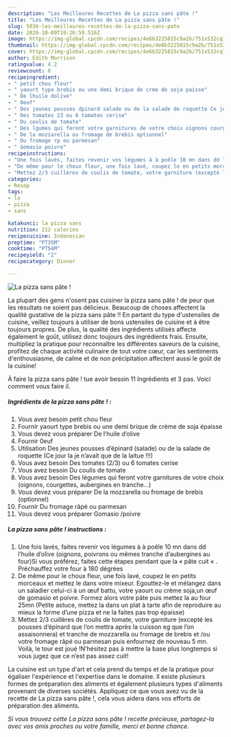 ```yaml
---
description: "Les Meilleures Recettes de La pizza sans pâte !"
title: "Les Meilleures Recettes de La pizza sans pâte !"
slug: 5036-les-meilleures-recettes-de-la-pizza-sans-pate
date: 2020-10-09T19:26:59.516Z
image: https://img-global.cpcdn.com/recipes/4e6b3225815c9a2b/751x532cq70/la-pizza-sans-pate-photo-principale-de-la-recette.jpg
thumbnail: https://img-global.cpcdn.com/recipes/4e6b3225815c9a2b/751x532cq70/la-pizza-sans-pate-photo-principale-de-la-recette.jpg
cover: https://img-global.cpcdn.com/recipes/4e6b3225815c9a2b/751x532cq70/la-pizza-sans-pate-photo-principale-de-la-recette.jpg
author: Edith Morrison
ratingvalue: 4.2
reviewcount: 6
recipeingredient:
- " petit chou fleur"
- " yaourt type brebis ou une demi brique de crme de soja paisse"
- " De lhuile dolive"
- " 0euf"
- " Des jeunes pousses dpinard salade ou de la salade de roquette Ce jour la je navait que de la laitue "
- " Des tomates 23 ou 6 tomates cerise"
- " Du coulis de tomate"
- " Des lgumes qui feront votre garnitures de votre choix oignons courgettes aubergines en tranche"
- " De la mozzarella ou fromage de brebis optionnel"
- " Du fromage rp ou parmesan"
- " Gomasio poivre"
recipeinstructions:
- "Une fois lavés, faites revenir vos légumes à à poêle 10 mn dans dd l’huile d’olive (oignons, poivrons ou mêmes tranche d’aubergines au four)Si vous préférez, faites cette étapes pendant que la « pâte cuit « . Préchauffez votre four à 180 dégrées"
- "De même pour le choux fleur, une fois lavé, coupez le en petits morceaux et mettez le dans votre mixeur. Egouttez-le et mélangez dans un saladier celui-ci à un œuf battu, votre yaourt ou crème soja,un œuf de gomasio et poivre. Formez alors votre pâte puis mettez la au four 25mn (Petite astuce, mettez la dans un plat à tarte afin de reproduire au mieux la forme d’une pizza et ne la faites pas trop épaisse)"
- "Mettez 2/3 cuillères de coulis de tomate, votre garniture (excepté les pousses d’épinard que l’on mettra après la cuisson eg que l’on assaisonnera) et tranche de mozzarella ou fromage de brebis et /ou votre fromage râpé ou parmesan puis enfournez de nouveau 5 mn. Voilà, le tour est joué !N’hésitez pas à mettre la base plus longtemps si vous jugez que ce n’est pas assez cuit!"
categories:
- Resep
tags:
- la
- pizza
- sans

katakunci: la pizza sans 
nutrition: 212 calories
recipecuisine: Indonesian
preptime: "PT35M"
cooktime: "PT54M"
recipeyield: "2"
recipecategory: Dinner

---
```



![La pizza sans pâte !](https://img-global.cpcdn.com/recipes/4e6b3225815c9a2b/751x532cq70/la-pizza-sans-pate-photo-principale-de-la-recette.jpg)

La plupart des gens n'osent pas cuisiner la pizza sans pâte ! de peur que les résultats ne soient pas délicieux. Beaucoup de choses affectent la qualité gustative de la pizza sans pâte !! En partant du type d'ustensiles de cuisine, veillez toujours à utiliser de bons ustensiles de cuisine et à être toujours propres. De plus, la qualité des ingrédients utilisés affecte également le goût, utilisez donc toujours des ingrédients frais. Ensuite, multipliez la pratique pour reconnaître les différentes saveurs de la cuisine, profitez de chaque activité culinaire de tout votre cœur, car les sentiments d'enthousiasme, de calme et de non précipitation affectent aussi le goût de la cuisine!

<!--inarticleads1-->

À faire la pizza sans pâte ! tue avoir besoin 11 Ingrédients et 3 pas. Voici comment vous faire il.

##### Ingrédients de la pizza sans pâte ! :

1. Vous avez besoin  petit chou fleur
1. Fournir  yaourt type brebis ou une demi brique de crème de soja épaisse
1. Vous devez vous préparer  De l’huile d’olive
1. Fournir  0euf
1. Utilisation  Des jeunes pousses d’épinard (salade) ou de la salade de roquette (Ce jour la je n’avait que de la laitue !!!)
1. Vous avez besoin  Des tomates (2/3) ou 6 tomates cerise
1. Vous avez besoin  Du coulis de tomate
1. Vous avez besoin  Des légumes qui feront votre garnitures de votre choix (oignons, courgettes, aubergines en tranche...)
1. Vous devez vous préparer  De la mozzarella ou fromage de brebis (optionnel)
1. Fournir  Du fromage râpé ou parmesan
1. Vous devez vous préparer  Gomasio /poivre




<!--inarticleads2-->

##### La pizza sans pâte ! instructions :

1. Une fois lavés, faites revenir vos légumes à à poêle 10 mn dans dd l’huile d’olive (oignons, poivrons ou mêmes tranche d’aubergines au four)Si vous préférez, faites cette étapes pendant que la « pâte cuit « . Préchauffez votre four à 180 dégrées
1. De même pour le choux fleur, une fois lavé, coupez le en petits morceaux et mettez le dans votre mixeur. Egouttez-le et mélangez dans un saladier celui-ci à un œuf battu, votre yaourt ou crème soja,un œuf de gomasio et poivre. Formez alors votre pâte puis mettez la au four 25mn (Petite astuce, mettez la dans un plat à tarte afin de reproduire au mieux la forme d’une pizza et ne la faites pas trop épaisse)
1. Mettez 2/3 cuillères de coulis de tomate, votre garniture (excepté les pousses d’épinard que l’on mettra après la cuisson eg que l’on assaisonnera) et tranche de mozzarella ou fromage de brebis et /ou votre fromage râpé ou parmesan puis enfournez de nouveau 5 mn. Voilà, le tour est joué !N’hésitez pas à mettre la base plus longtemps si vous jugez que ce n’est pas assez cuit!




<!--inarticleads1-->

<p>
La cuisine est un type d'art et cela prend du temps et de la pratique pour égaliser l'expérience et l'expertise dans le domaine. Il existe plusieurs formes de préparation des aliments et également plusieurs types d'aliments provenant de diverses sociétés. Appliquez ce que vous avez vu de la recette de La pizza sans pâte !, cela vous aidera dans vos efforts de préparation des aliments.
</p>

<p>
<i>Si vous trouvez cette La pizza sans pâte ! recette précieuse, partagez-la avec vos amis proches ou votre famille, merci et bonne chance.</i>
</p>
